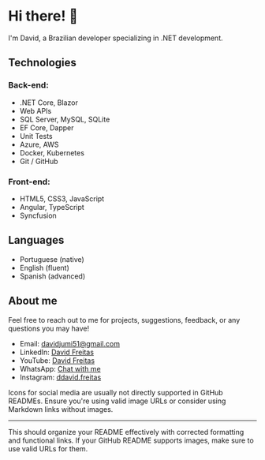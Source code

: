 # Hi there! 👋

I'm David, a Brazilian developer specializing in .NET development.

## Technologies

### Back-end:
- .NET Core, Blazor
- Web APIs
- SQL Server, MySQL, SQLite
- EF Core, Dapper
- Unit Tests
- Azure, AWS
- Docker, Kubernetes
- Git / GitHub

### Front-end:
- HTML5, CSS3, JavaScript
- Angular, TypeScript
- Syncfusion

## Languages
- Portuguese (native)
- English (fluent)
- Spanish (advanced)

## About me

Feel free to reach out to me for projects, suggestions, feedback, or any questions you may have!

- Email: davidjumi51@gmail.com
- LinkedIn: [David Freitas](https://www.linkedin.com/in/david-freitas51/)
- YouTube: [David Freitas](https://www.youtube.com/@davidfreitas272)
- WhatsApp: [Chat with me](https://wa.link/vch1wo)
- Instagram: [ddavid.freitas](https://www.instagram.com/ddavid.freitas/)

Icons for social media are usually not directly supported in GitHub READMEs. Ensure you're using valid image URLs or consider using Markdown links without images.

---

This should organize your README effectively with corrected formatting and functional links. If your GitHub README supports images, make sure to use valid URLs for them.
